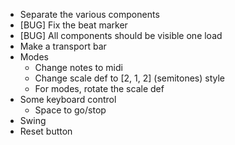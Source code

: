 - Separate the various components
- [BUG] Fix the beat marker
- [BUG] All components should be visible one load
- Make a transport bar
- Modes
  - Change notes to midi
  - Change scale def to [2, 1, 2] (semitones) style
  - For modes, rotate the scale def
- Some keyboard control
  - Space to go/stop
- Swing
- Reset button

